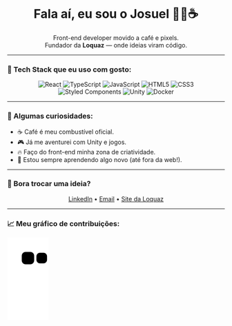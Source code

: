 <h1 align="center">Fala aí, eu sou o Josuel 👨‍💻☕</h1>
<p align="center">
  Front-end developer movido a café e pixels.<br />
  Fundador da <b>Loquaz</b> — onde ideias viram código.
</p>

---

### 🚀 Tech Stack que eu uso com gosto:

<div align="center">
  <img alt="React" height="30" src="https://cdn.jsdelivr.net/gh/devicons/devicon/icons/react/react-original.svg" />
  <img alt="TypeScript" height="30" src="https://cdn.jsdelivr.net/gh/devicons/devicon/icons/typescript/typescript-original.svg" />
  <img alt="JavaScript" height="30" src="https://cdn.jsdelivr.net/gh/devicons/devicon/icons/javascript/javascript-original.svg" />
  <img alt="HTML5" height="30" src="https://cdn.jsdelivr.net/gh/devicons/devicon/icons/html5/html5-original.svg" />
  <img alt="CSS3" height="30" src="https://cdn.jsdelivr.net/gh/devicons/devicon/icons/css3/css3-original.svg" />
  <img alt="Styled Components" height="30" src="https://raw.githubusercontent.com/styled-components/brand/master/styled-components.png" />
  <img alt="Unity" height="30" src="https://cdn.jsdelivr.net/gh/devicons/devicon/icons/unity/unity-original.svg" />
  <img alt="Docker" height="30" src="https://cdn.jsdelivr.net/gh/devicons/devicon/icons/docker/docker-original.svg" />
</div>

---

### 🧩 Algumas curiosidades:

- ☕ Café é meu combustível oficial.  
- 🎮 Já me aventurei com Unity e jogos.  
- 🔥 Faço do front-end minha zona de criatividade.  
- 🧠 Estou sempre aprendendo algo novo (até fora da web!).

---

### 🤝 Bora trocar uma ideia?

<div align="center">
  <a href="https://www.linkedin.com/in/SEULINKEDIN/" target="_blank">LinkedIn</a> • 
  <a href="mailto:seuemail@email.com">Email</a> • 
  <a href="https://loquaz.com.br" target="_blank">Site da Loquaz</a>
</div>

---

### 📈 Meu gráfico de contribuições:

<picture>
  <source media="(prefers-color-scheme: dark)" srcset="https://raw.githubusercontent.com/josuelbmroczko/josuelbmroczko/output/github-contribution-grid-snake-dark.svg">
  <source media="(prefers-color-scheme: light)" srcset="https://raw.githubusercontent.com/josuelbmroczko/josuelbmroczko/output/github-contribution-grid-snake.svg">
  <img alt="Snake animation" src="https://raw.githubusercontent.com/josuelbmroczko/josuelbmroczko/output/github-contribution-grid-snake.svg">
</picture>
